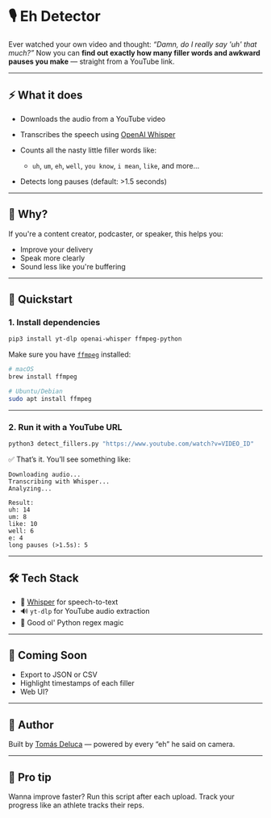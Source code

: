 # 🎙️ Eh Detector

Ever watched your own video and thought: _“Damn, do I really say 'uh' that much?”_
Now you can **find out exactly how many filler words and awkward pauses you make** — straight from a YouTube link.

---

## ⚡ What it does

- Downloads the audio from a YouTube video
- Transcribes the speech using [OpenAI Whisper](https://github.com/openai/whisper)
- Counts all the nasty little filler words like:

  - `uh`, `um`, `eh`, `well`, `you know`, `i mean`, `like`, and more...

- Detects long pauses (default: >1.5 seconds)

---

## 🧠 Why?

If you're a content creator, podcaster, or speaker, this helps you:

- Improve your delivery
- Speak more clearly
- Sound less like you're buffering

---

## 🚀 Quickstart

### 1. Install dependencies

```bash
pip3 install yt-dlp openai-whisper ffmpeg-python
```

Make sure you have [`ffmpeg`](https://ffmpeg.org/) installed:

```bash
# macOS
brew install ffmpeg

# Ubuntu/Debian
sudo apt install ffmpeg
```

---

### 2. Run it with a YouTube URL

```bash
python3 detect_fillers.py "https://www.youtube.com/watch?v=VIDEO_ID"
```

✅ That’s it. You’ll see something like:

```
Downloading audio...
Transcribing with Whisper...
Analyzing...

Result:
uh: 14
um: 8
like: 10
well: 6
e: 4
long pauses (>1.5s): 5
```

---

## 🛠 Tech Stack

- 🧠 [Whisper](https://github.com/openai/whisper) for speech-to-text
- 🔊 `yt-dlp` for YouTube audio extraction
- 🧪 Good ol' Python regex magic

---

## 📌 Coming Soon

- Export to JSON or CSV
- Highlight timestamps of each filler
- Web UI?

---

## 🤘 Author

Built by [Tomás Deluca](https://github.com/tomasdeluca1) — powered by every “eh” he said on camera.

---

## 🧼 Pro tip

Wanna improve faster? Run this script after each upload. Track your progress like an athlete tracks their reps.
